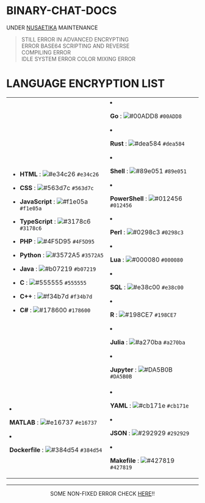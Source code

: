 # BINARY-CHAT-DOCS  

UNDER [NUSAETIKA](https://github.com/NSECDEF) MAINTENANCE  

> STILL ERROR IN ADVANCED ENCRYPTING  
> ERROR BASE64 SCRIPTING AND REVERSE  
> COMPILING ERROR  
> IDLE SYSTEM ERROR
> COLOR MIXING ERROR

# LANGUAGE ENCRYPTION LIST

<table>
  <tr>
    <td>

- **HTML** : ![#e34c26](https://placehold.co/20x20/e34c26/e34c26.png) `#e34c26`  
- **CSS** : ![#563d7c](https://placehold.co/20x20/563d7c/563d7c.png) `#563d7c`  
- **JavaScript** : ![#f1e05a](https://placehold.co/20x20/f1e05a/f1e05a.png) `#f1e05a`  
- **TypeScript** : ![#3178c6](https://placehold.co/20x20/3178c6/3178c6.png) `#3178c6`  
- **PHP** : ![#4F5D95](https://placehold.co/20x20/4F5D95/4F5D95.png) `#4F5D95`  
- **Python** : ![#3572A5](https://placehold.co/20x20/3572A5/3572A5.png) `#3572A5`  
- **Java** : ![#b07219](https://placehold.co/20x20/b07219/b07219.png) `#b07219`  
- **C** : ![#555555](https://placehold.co/20x20/555555/555555.png) `#555555`  
- **C++** : ![#f34b7d](https://placehold.co/20x20/f34b7d/f34b7d.png) `#f34b7d`  
- **C#** : ![#178600](https://placehold.co/20x20/178600/178600.png) `#178600`  

    </td>
    <td>

- **Go** : ![#00ADD8](https://placehold.co/20x20/00ADD8/00ADD8.png) `#00ADD8`  
- **Rust** : ![#dea584](https://placehold.co/20x20/dea584/dea584.png) `#dea584`  
- **Shell** : ![#89e051](https://placehold.co/20x20/89e051/89e051.png) `#89e051`  
- **PowerShell** : ![#012456](https://placehold.co/20x20/012456/012456.png) `#012456`  
- **Perl** : ![#0298c3](https://placehold.co/20x20/0298c3/0298c3.png) `#0298c3`  
- **Lua** : ![#000080](https://placehold.co/20x20/000080/000080.png) `#000080`  
- **SQL** : ![#e38c00](https://placehold.co/20x20/e38c00/e38c00.png) `#e38c00`  
- **R** : ![#198CE7](https://placehold.co/20x20/198CE7/198CE7.png) `#198CE7`  
- **Julia** : ![#a270ba](https://placehold.co/20x20/a270ba/a270ba.png) `#a270ba`  
- **Jupyter** : ![#DA5B0B](https://placehold.co/20x20/DA5B0B/DA5B0B.png) `#DA5B0B`  

    </td>
  </tr>
  <tr>
    <td>

- **MATLAB** : ![#e16737](https://placehold.co/20x20/e16737/e16737.png) `#e16737`  
- **Dockerfile** : ![#384d54](https://placehold.co/20x20/384d54/384d54.png) `#384d54`  

    </td>
    <td>

- **YAML** : ![#cb171e](https://placehold.co/20x20/cb171e/cb171e.png) `#cb171e`  
- **JSON** : ![#292929](https://placehold.co/20x20/292929/292929.png) `#292929`  
- **Makefile** : ![#427819](https://placehold.co/20x20/427819/427819.png) `#427819`  

    </td>
  </tr>
</table>

---


<p align="center">
  SOME NON-FIXED ERROR CHECK <a href="https://github.com/NSECDEF">HERE</a>‼️️
</p>





